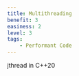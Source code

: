 ```yaml
---
title: Multithreading
benefit: 3
easiness: 2
level: 3
tags:
    - Performant Code
---
```


jthread in C++20